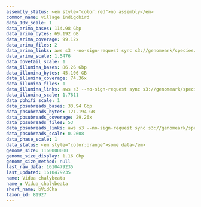 ```yaml
---
assembly_status: <em style="color:red">no assembly</em>
common_name: village indigobird
data_10x_scale: 1
data_arima_bases: 114.98 Gbp
data_arima_bytes: 69.192 GB
data_arima_coverage: 99.12x
data_arima_files: 2
data_arima_links: aws s3 --no-sign-request sync s3://genomeark/species/Vidua_chalybeata/bVidCha2/genomic_data/arima/ .<br>
data_arima_scale: 1.5476
data_dovetail_scale: 1
data_illumina_bases: 86.26 Gbp
data_illumina_bytes: 45.106 GB
data_illumina_coverage: 74.36x
data_illumina_files: 1
data_illumina_links: aws s3 --no-sign-request sync s3://genomeark/species/Vidua_chalybeata/bVidCha1/genomic_data/illumina/ .<br>
data_illumina_scale: 1.7811
data_pbhifi_scale: 1
data_pbsubreads_bases: 33.94 Gbp
data_pbsubreads_bytes: 121.194 GB
data_pbsubreads_coverage: 29.26x
data_pbsubreads_files: 53
data_pbsubreads_links: aws s3 --no-sign-request sync s3://genomeark/species/Vidua_chalybeata/bVidCha1/genomic_data/pacbio/ . --exclude "*ccs*bam*"<br>
data_pbsubreads_scale: 0.2608
data_phase_scale: 1
data_status: <em style="color:orange">some data</em>
genome_size: 1160000000
genome_size_display: 1.16 Gbp
genome_size_method: null
last_raw_data: 1610479235
last_updated: 1610479235
name: Vidua chalybeata
name_: Vidua_chalybeata
short_name: bVidCha
taxon_id: 81927
---
```


